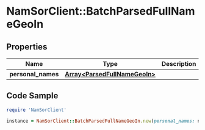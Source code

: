 # NamSorClient::BatchParsedFullNameGeoIn

## Properties
Name | Type | Description | Notes
------------ | ------------- | ------------- | -------------
**personal_names** | [**Array&lt;ParsedFullNameGeoIn&gt;**](ParsedFullNameGeoIn.md) |  | [optional] 

## Code Sample

```ruby
require 'NamSorClient'

instance = NamSorClient::BatchParsedFullNameGeoIn.new(personal_names: null)
```



